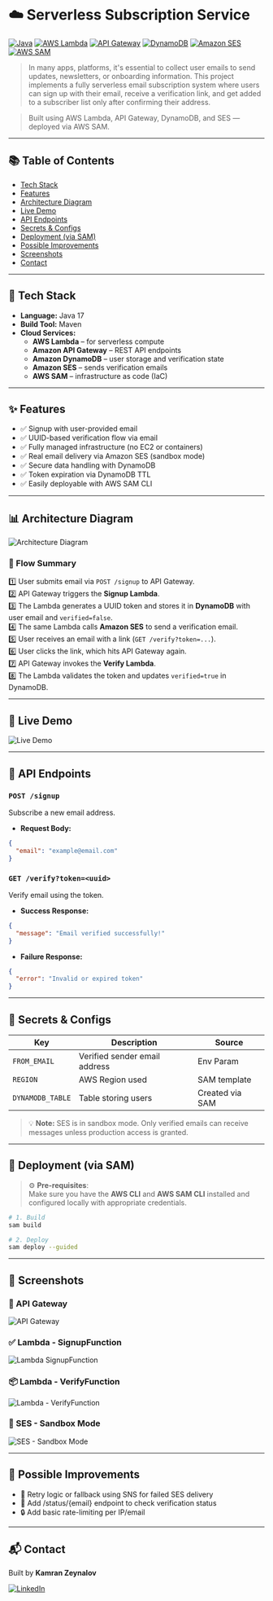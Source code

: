 # ☁️ Serverless Subscription Service

[![Java](https://img.shields.io/badge/Java-17-blue.svg)](https://www.oracle.com/java/)
[![AWS Lambda](https://img.shields.io/badge/AWS%20Lambda-Serverless-yellow?logo=aws-lambda)](https://aws.amazon.com/lambda/)
[![API Gateway](https://img.shields.io/badge/API%20Gateway-REST-orange?logo=amazon-aws)](https://aws.amazon.com/api-gateway/)
[![DynamoDB](https://img.shields.io/badge/DynamoDB-NoSQL-blue?logo=amazon-dynamodb)](https://aws.amazon.com/dynamodb/)
[![Amazon SES](https://img.shields.io/badge/Amazon%20SES-Email-lightgrey?logo=amazon-aws)](https://aws.amazon.com/ses/)
[![AWS SAM](https://img.shields.io/badge/SAM-IaC-FF9900?logo=aws)](https://aws.amazon.com/serverless/sam/)


> In many apps, platforms, it's essential to collect user emails to send updates, newsletters, or onboarding information.
This project implements a fully serverless email subscription system where users can sign up with their email, receive a verification link, and get added to a subscriber list only after confirming their address.

> Built using AWS Lambda, API Gateway, DynamoDB, and SES — deployed via AWS SAM.

---

## 📚 Table of Contents

- [Tech Stack](#-tech-stack)
- [Features](#-features)
- [Architecture Diagram](#-architecture-diagram)
- [Live Demo](#-live-demo)
- [API Endpoints](#-api-endpoints)
- [Secrets & Configs](#-secrets--configs)
- [Deployment (via SAM)](#-deployment-via-sam)
- [Possible Improvements](#-possible-improvements)
- [Screenshots](#-screenshots)
- [Contact](#-contact)

---

## 📌 Tech Stack

- **Language:** Java 17
- **Build Tool:** Maven
- **Cloud Services:**
    - **AWS Lambda** – for serverless compute
    - **Amazon API Gateway** – REST API endpoints
    - **Amazon DynamoDB** – user storage and verification state
    - **Amazon SES** – sends verification emails
    - **AWS SAM** – infrastructure as code (IaC)

---

## ✨ Features

- ✅ Signup with user-provided email
- ✅ UUID-based verification flow via email
- ✅ Fully managed infrastructure (no EC2 or containers)
- ✅ Real email delivery via Amazon SES (sandbox mode)
- ✅ Secure data handling with DynamoDB
- ✅ Token expiration via DynamoDB TTL
- ✅ Easily deployable with AWS SAM CLI

---

## 📊 Architecture Diagram

![Architecture Diagram](assets/architecture-diagram.PNG)

### 🔁 Flow Summary

1️⃣ User submits email via `POST /signup` to API Gateway.  
2️⃣ API Gateway triggers the **Signup Lambda**.  
3️⃣ The Lambda generates a UUID token and stores it in **DynamoDB** with user email and `verified=false`.  
4️⃣ The same Lambda calls **Amazon SES** to send a verification email.  
5️⃣ User receives an email with a link (`GET /verify?token=...`).  
6️⃣ User clicks the link, which hits API Gateway again.  
7️⃣ API Gateway invokes the **Verify Lambda**.  
8️⃣ The Lambda validates the token and updates `verified=true` in DynamoDB.

---

## 🧭 Live Demo

![Live Demo](assets/live-demo.gif)

---

## 🔌 API Endpoints

### `POST /signup`
Subscribe a new email address.

- **Request Body:**
```json
{
  "email": "example@email.com"
}
```

### `GET /verify?token=<uuid>`
Verify email using the token.

- **Success Response:**
```json
{
  "message": "Email verified successfully!"
}
```

- **Failure Response:**
```json
{
  "error": "Invalid or expired token"
}
```

---

## 🔐 Secrets & Configs

| Key              | Description                   | Source             |
|------------------|-------------------------------|--------------------|
| `FROM_EMAIL`     | Verified sender email address |Env Param |
| `REGION`         | AWS Region used               | SAM template       |
| `DYNAMODB_TABLE` | Table storing users           | Created via SAM    |

> 💡 **Note:** SES is in sandbox mode. Only verified emails can receive messages unless production access is granted.

---

## 🚀 Deployment (via SAM)

> ⚙️ **Pre-requisites**:  
> Make sure you have the **AWS CLI** and **AWS SAM CLI** installed and configured locally with appropriate credentials.

```bash
# 1. Build
sam build

# 2. Deploy
sam deploy --guided

```
---

## 📖 Screenshots

### 🚀 API Gateway
![API Gateway](assets/api-gateway.PNG)

### ✅ Lambda - SignupFunction
![Lambda SignupFunction](assets/lambda-signup.PNG)

### 📦 Lambda - VerifyFunction
![Lambda - VerifyFunction](assets/lambda-verify.PNG)

### 🔔 SES - Sandbox Mode
![SES - Sandbox Mode](assets/ses.PNG)




---

## 🧭 Possible Improvements

- 🔁 Retry logic or fallback using SNS for failed SES delivery
- 📝 Add /status/{email} endpoint to check verification status
- 🔒 Add basic rate-limiting per IP/email

---

## 📬 Contact

Built by **Kamran Zeynalov**

[![LinkedIn](https://img.shields.io/badge/LinkedIn-blue?logo=linkedin&style=flat-square)](https://www.linkedin.com/in/zeynalov-kamran/)

